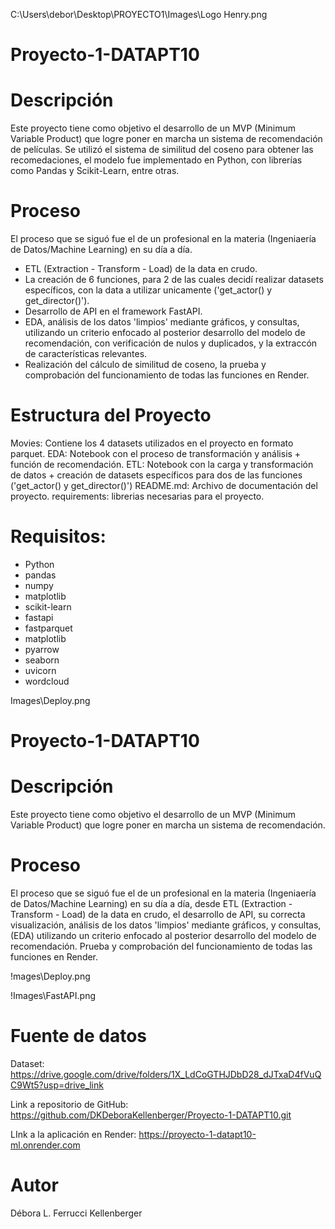 ﻿
C:\Users\debor\Desktop\PROYECTO1\Images\Logo Henry.png

# Proyecto-1-DATAPT10

# Descripción
 Este proyecto tiene como objetivo el desarrollo de un MVP (Minimum Variable Product) que logre poner en marcha un sistema de recomendación de películas. Se utilizó el sistema de similitud del coseno para obtener las recomedaciones, el modelo fue implementado en Python, con librerías como Pandas y Scikit-Learn, entre otras.

 # Proceso
 
 El proceso que se siguó fue el de un profesional en la materia (Ingeniaería de Datos/Machine Learning) en su día a día. 
 - ETL (Extraction - Transform - Load) de la data en crudo.
 - La creación de 6 funciones, para 2 de las cuales decidí realizar datasets específicos, con la data a utilizar unicamente ('get_actor() y get_director()').
 - Desarrollo de API en el framework FastAPI.
 - EDA, análisis de los datos 'limpios' mediante gráficos, y consultas, utilizando un criterio enfocado al posterior desarrollo del modelo de recomendación, con verificación de nulos y duplicados, y la extraccón de características relevantes. 
 - Realización del cálculo de similitud de coseno, la prueba y comprobación del funcionamiento de todas las funciones en Render.
 
# Estructura del Proyecto

Movies: Contiene los 4 datasets utilizados en el proyecto en formato parquet.
EDA: Notebook con el proceso de transformación y análisis + función de recomendación.
ETL: Notebook con la carga y transformación de datos + creación de datasets específicos para dos de las funciones ('get_actor() y get_director()')
README.md: Archivo de documentación del proyecto.
requirements: librerias necesarias para el proyecto.

 # Requisitos:

- Python
- pandas
- numpy
- matplotlib
- scikit-learn
- fastapi
- fastparquet
- matplotlib
- pyarrow
- seaborn
- uvicorn
- wordcloud


 Images\Deploy.png
# Proyecto-1-DATAPT10

# Descripción
 Este proyecto tiene como objetivo el desarrollo de un MVP (Minimum Variable Product) que logre poner en marcha un sistema de recomendación.

 # Proceso
 El proceso que se siguó fue el de un profesional en la materia (Ingeniaería de Datos/Machine Learning) en su día a día, desde ETL (Extraction - Transform - Load) de la data en crudo, el desarrollo de API, su correcta visualización, análisis de los datos 'limpios' mediante gráficos, y consultas, (EDA) utilizando un criterio enfocado al posterior desarrollo del modelo de recomendación. Prueba y comprobación del funcionamiento de todas las funciones en Render.

 !mages\Deploy.png

 !Images\FastAPI.png

# Fuente de datos

Dataset:
https://drive.google.com/drive/folders/1X_LdCoGTHJDbD28_dJTxaD4fVuQC9Wt5?usp=drive_link

Link a repositorio de GitHub:
https://github.com/DKDeboraKellenberger/Proyecto-1-DATAPT10.git

LInk a la aplicación en Render:
https://proyecto-1-datapt10-ml.onrender.com

# Autor

Débora L. Ferrucci Kellenberger
